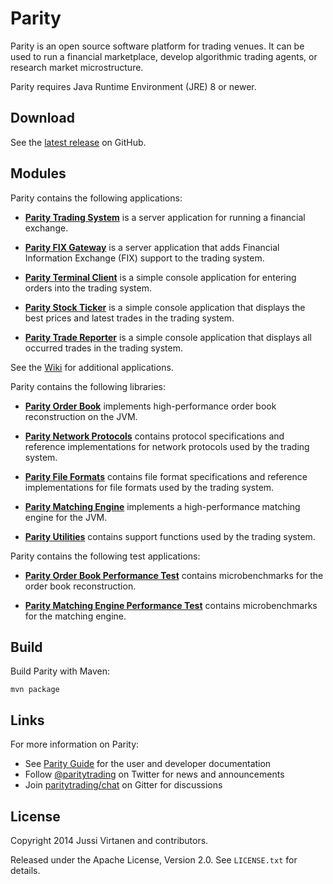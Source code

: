 Parity
======

Parity is an open source software platform for trading venues. It can be
used to run a financial marketplace, develop algorithmic trading agents,
or research market microstructure.

Parity requires Java Runtime Environment (JRE) 8 or newer.


Download
--------

See the [latest release][] on GitHub.

  [latest release]: https://github.com/paritytrading/parity/releases/latest


Modules
-------

Parity contains the following applications:

- [**Parity Trading System**](applications/system) is a server application for
  running a financial exchange.

- [**Parity FIX Gateway**](applications/fix) is a server application that adds
  Financial Information Exchange (FIX) support to the trading system.

- [**Parity Terminal Client**](applications/client) is a simple console
  application for entering orders into the trading system.

- [**Parity Stock Ticker**](applications/ticker) is a simple console
  application that displays the best prices and latest trades in the trading
  system.

- [**Parity Trade Reporter**](applications/reporter) is a simple console
  application that displays all occurred trades in the trading system.

See the [Wiki][] for additional applications.

  [Wiki]: https://github.com/paritytrading/parity/wiki

Parity contains the following libraries:

- [**Parity Order Book**](libraries/book) implements high-performance order
  book reconstruction on the JVM.

- [**Parity Network Protocols**](libraries/net) contains protocol
  specifications and reference implementations for network protocols used by
  the trading system.

- [**Parity File Formats**](libraries/file) contains file format
  specifications and reference implementations for file formats used by the
  trading system.

- [**Parity Matching Engine**](libraries/match) implements a high-performance
  matching engine for the JVM.

- [**Parity Utilities**](libraries/util) contains support functions used by
  the trading system.

Parity contains the following test applications:

- [**Parity Order Book Performance Test**](tests/book-perf-test) contains
  microbenchmarks for the order book reconstruction.

- [**Parity Matching Engine Performance Test**](tests/match-perf-test)
  contains microbenchmarks for the matching engine.


Build
-----

Build Parity with Maven:

```
mvn package
```


Links
-----

For more information on Parity:

- See [Parity Guide](https://github.com/paritytrading/documentation) for the
  user and developer documentation
- Follow [@paritytrading](https://twitter.com/paritytrading) on Twitter for
  news and announcements
- Join [paritytrading/chat](https://gitter.im/paritytrading/chat) on Gitter
  for discussions


License
-------

Copyright 2014 Jussi Virtanen and contributors.

Released under the Apache License, Version 2.0. See `LICENSE.txt` for details.
